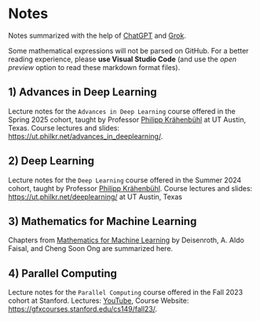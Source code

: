 # Notes
Notes summarized with the help of [ChatGPT](https://chatgpt.com/) and [Grok](https://chatgpt.com/). 

Some mathematical expressions will not be parsed on GitHub. For a better reading experience, please **use Visual Studio Code** (and use the *open preview* option to read these markdown format files). 

## 1) Advances in Deep Learning 
Lecture notes for the `Advances in Deep Learning` course offered in the Spring 2025 cohort, taught by Professor [Philipp Krähenbühl](https://www.philkr.net/) at UT Austin, Texas.
Course lectures and slides: https://ut.philkr.net/advances_in_deeplearning/.

## 2) Deep Learning
Lecture notes for the `Deep Learning` course offered in the Summer 2024 cohort, taught by Professor [Philipp Krähenbühl](https://www.philkr.net/).
Course lectures and slides: https://ut.philkr.net/deeplearning/ at UT Austin, Texas

## 3) Mathematics for Machine Learning
Chapters from [Mathematics for Machine Learning](https://mml-book.com) by Deisenroth, A. Aldo Faisal, and Cheng Soon Ong are summarized here.

## 4) Parallel Computing
Lecture notes for the `Parallel Computing` course offered in the Fall 2023 cohort at Stanford. Lectures: [YouTube](https://www.youtube.com/playlist?list=PLoROMvodv4rMp7MTFr4hQsDEcX7Bx6Odp), Course Website: https://gfxcourses.stanford.edu/cs149/fall23/.
